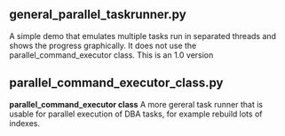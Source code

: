 ## general_parallel_taskrunner.py 
A simple demo that emulates multiple tasks run in separated threads and shows the progress graphically.
It does not use the parallel_command_executor class. This is an 1.0 version

## parallel_command_executor_class.py
**parallel_command_executor class**
A more gereral task runner that is usable for parallel execution of DBA tasks, for example rebuild lots of indexes.
 
